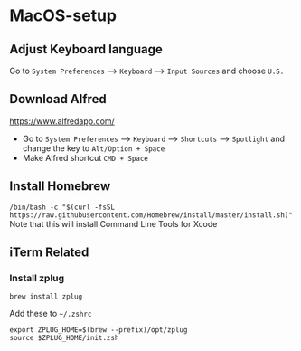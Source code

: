 # MacOS-setup
## Adjust Keyboard language
Go to `System Preferences` --> `Keyboard` --> `Input Sources` and choose `U.S.`

## Download Alfred
https://www.alfredapp.com/
* Go to `System Preferences` --> `Keyboard` --> `Shortcuts` --> `Spotlight` and change the key to `Alt/Option + Space`
* Make Alfred shortcut `CMD + Space`

## Install Homebrew
`/bin/bash -c "$(curl -fsSL https://raw.githubusercontent.com/Homebrew/install/master/install.sh)"`
Note that this will install Command Line Tools for Xcode

## iTerm Related
### Install zplug
`brew install zplug`

Add these to `~/.zshrc`
```
export ZPLUG_HOME=$(brew --prefix)/opt/zplug
source $ZPLUG_HOME/init.zsh
```
